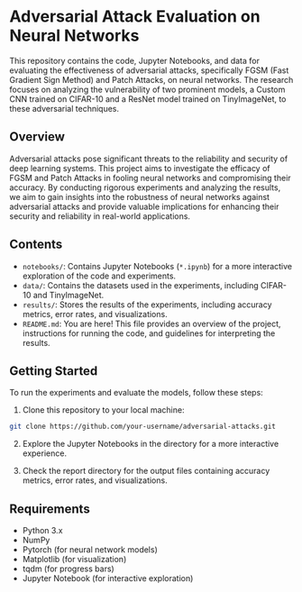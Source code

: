 # Adversarial Attack Evaluation on Neural Networks

This repository contains the code, Jupyter Notebooks, and data for evaluating the effectiveness of adversarial attacks, specifically FGSM (Fast Gradient Sign Method) and Patch Attacks, on neural networks. The research focuses on analyzing the vulnerability of two prominent models, a Custom CNN trained on CIFAR-10 and a ResNet model trained on TinyImageNet, to these adversarial techniques.

## Overview

Adversarial attacks pose significant threats to the reliability and security of deep learning systems. This project aims to investigate the efficacy of FGSM and Patch Attacks in fooling neural networks and compromising their accuracy. By conducting rigorous experiments and analyzing the results, we aim to gain insights into the robustness of neural networks against adversarial attacks and provide valuable implications for enhancing their security and reliability in real-world applications.

## Contents

- `notebooks/`: Contains Jupyter Notebooks (`*.ipynb`) for a more interactive exploration of the code and experiments.
- `data/`: Contains the datasets used in the experiments, including CIFAR-10 and TinyImageNet.
- `results/`: Stores the results of the experiments, including accuracy metrics, error rates, and visualizations.
- `README.md`: You are here! This file provides an overview of the project, instructions for running the code, and guidelines for interpreting the results.

## Getting Started

To run the experiments and evaluate the models, follow these steps:

1. Clone this repository to your local machine:

```bash
git clone https://github.com/your-username/adversarial-attacks.git
```

2. Explore the Jupyter Notebooks in the  directory for a more interactive experience.

3. Check the report directory for the output files containing accuracy metrics, error rates, and visualizations.

## Requirements

- Python 3.x
- NumPy
- Pytorch (for neural network models)
- Matplotlib (for visualization)
- tqdm (for progress bars)
- Jupyter Notebook (for interactive exploration)

